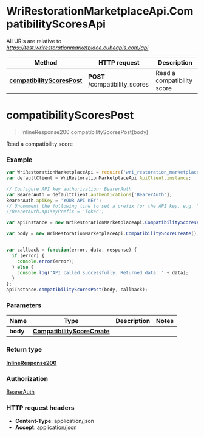 # WriRestorationMarketplaceApi.CompatibilityScoresApi

All URIs are relative to *https://test.wrirestorationmarketplace.cubeapis.com/api*

Method | HTTP request | Description
------------- | ------------- | -------------
[**compatibilityScoresPost**](CompatibilityScoresApi.md#compatibilityScoresPost) | **POST** /compatibility_scores | Read a compatibility score


<a name="compatibilityScoresPost"></a>
# **compatibilityScoresPost**
> InlineResponse200 compatibilityScoresPost(body)

Read a compatibility score

### Example
```javascript
var WriRestorationMarketplaceApi = require('wri_restoration_marketplace_api');
var defaultClient = WriRestorationMarketplaceApi.ApiClient.instance;

// Configure API key authorization: BearerAuth
var BearerAuth = defaultClient.authentications['BearerAuth'];
BearerAuth.apiKey = 'YOUR API KEY';
// Uncomment the following line to set a prefix for the API key, e.g. "Token" (defaults to null)
//BearerAuth.apiKeyPrefix = 'Token';

var apiInstance = new WriRestorationMarketplaceApi.CompatibilityScoresApi();

var body = new WriRestorationMarketplaceApi.CompatibilityScoreCreate(); // CompatibilityScoreCreate | 


var callback = function(error, data, response) {
  if (error) {
    console.error(error);
  } else {
    console.log('API called successfully. Returned data: ' + data);
  }
};
apiInstance.compatibilityScoresPost(body, callback);
```

### Parameters

Name | Type | Description  | Notes
------------- | ------------- | ------------- | -------------
 **body** | [**CompatibilityScoreCreate**](CompatibilityScoreCreate.md)|  | 

### Return type

[**InlineResponse200**](InlineResponse200.md)

### Authorization

[BearerAuth](../README.md#BearerAuth)

### HTTP request headers

 - **Content-Type**: application/json
 - **Accept**: application/json

